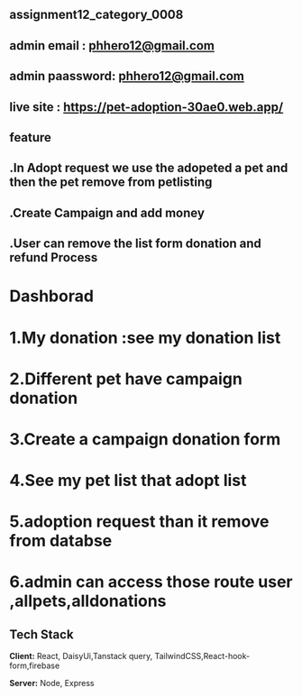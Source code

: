 ## assignment12_category_0008

## admin email : phhero12@gmail.com
## admin paassword: phhero12@gmail.com

## live site : https://pet-adoption-30ae0.web.app/


## feature 

## .In Adopt request we use the adopeted a pet and then the pet remove from petlisting
## .Create Campaign and add money 
## .User can remove the list form donation and refund Process

# Dashborad
# 1.My donation :see my donation list
# 2.Different pet have campaign donation
# 3.Create a campaign donation form
# 4.See my pet list that adopt list
# 5.adoption request than it remove from databse
# 6.admin can access those route user ,allpets,alldonations


## Tech Stack

**Client:** React, DaisyUi,Tanstack query, TailwindCSS,React-hook-form,firebase

**Server:** Node, Express



